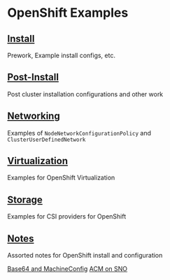 # OpenShift Examples

## [Install](install/install.md)

Prework, Example install configs, etc. 

## [Post-Install](postinstall/postinstall.md)

Post cluster installation configurations and other work 

## [Networking](networking/networking.md)

Examples of `NodeNetworkConfigurationPolicy` and `ClusterUserDefinedNetwork`

## [Virtualization](virtualization/index.md)

Examples for OpenShift Virtualization

## [Storage](storage/storage.md)

Examples for CSI providers for OpenShift

## [Notes](notes/notes.md)

Assorted notes for OpenShift install and configuration

[Base64 and MachineConfig](notes/notes.md#creating-a-machine-configuration-file)
[ACM on SNO](acm/acm-sno.md)
